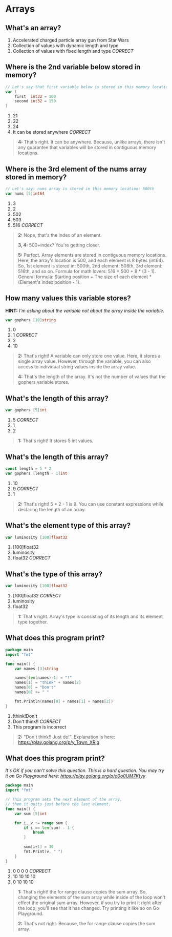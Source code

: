 # Arrays

## What's an array?
1. Accelerated charged particle array gun from Star Wars
2. Collection of values with dynamic length and type
3. Collection of values with fixed length and type *CORRECT*


## Where is the 2nd variable below stored in memory?
```go
// Let's say that first variable below is stored in this memory location: 20th
var (
    first  int32 = 100
    second int32 = 150
)
```
1. 21
2. 22
3. 24
4. It can be stored anywhere *CORRECT*

> **4:** That's right. It can be anywhere. Because, unlike arrays, there isn't any guarantee that variables will be stored in contiguous memory locations.


## Where is the 3rd element of the nums array stored in memory?

```go
// Let's say: nums array is stored in this memory location: 500th
var nums [5]int64
```
1. 3
2. 2
3. 502
4. 503
5. 516 *CORRECT*

> **2:** Nope, that's the index of an element.
>
> **3, 4:** 500+index? You're getting closer.
>
> **5:** Perfect. Array elements are stored in contiguous memory locations. Here, the array's location is 500, and each element is 8 bytes (int64). So, 1st element is stored in: 500th, 2nd element: 508th, 3rd element: 516th, and so on. Formula for math lovers: 516 = 500 + 8 * (3 - 1). General formula: Starting position + The size of each element * (Element's index position - 1).


## How many values this variable stores?
**HINT:** _I'm asking about the variable not about the array inside the variable._
```go
var gophers [10]string
```
1. 0
2. 1 *CORRECT*
3. 2
4. 10

> **2:** That's right! A variable can only store one value. Here, it stores a single array value. However, through the variable, you can also access to individual string values inside the array value.
>
> **4:** That's the length of the array. It's not the number of values that the gophers variable stores.


## What's the length of this array?
```go
var gophers [5]int
```
1. 5 *CORRECT*
2. 1
3. 2

> **1:** That's right! It stores 5 int values.
>

## What's the length of this array?
```go
const length = 5 * 2
var gophers [length - 1]int
```
1. 10
2. 9 *CORRECT*
3. 1

> **2:** That's right! 5 * 2 - 1 is 9. You can use constant expressions while declaring the length of an array.


## What's the element type of this array?
```go
var luminosity [100]float32
```
1. [100]float32
2. luminosity
3. float32 *CORRECT*


## What's the type of this array?
```go
var luminosity [100]float32
```
1. [100]float32 *CORRECT*
2. luminosity
3. float32

> **1:** That's right. Array's type is consisting of its length and its element type together.
>


## What does this program print?
```go
package main
import "fmt"

func main() {
	var names [3]string

	names[len(names)-1] = "!"
	names[1] = "think" + names[2]
	names[0] = "Don't"
	names[0] += " "

	fmt.Println(names[0] + names[1] + names[2])
}
```
1. !think!Don't
2. Don't think!! *CORRECT*
3. This program is incorrect

> **2:** "Don't think!! Just do!". Explanation is here: https://play.golang.org/p/y_Tqwn_XRlg
>


## What does this program print?
_It's OK if you can't solve this question. This is a hard question. You may try it on Go Playground here: https://play.golang.org/p/o0o0UM7Ktyy_
```go
package main
import "fmt"

// This program sets the next element of the array,
// then it quits just before the last element.
func main() {
	var sum [5]int

	for i, v := range sum {
	    if i == len(sum) - 1 {
	        break
	    }
	    
	    sum[i+1] = 10
	    fmt.Print(v, " ")
	}
}
```
1. 0 0 0 0 *CORRECT*
2. 10 10 10 10
3. 0 10 10 10

> **1:** That's right! the for range clause copies the sum array. So, changing the elements of the sum array while inside of the loop won't effect the original sum array. However, if you try to print it right after the loop, you'll see that it has changed. Try printing it like so on Go Playground.
>
> **2:** That's not right. Because, the for range clause copies the sum array.
>

